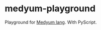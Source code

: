 # medyum-playground
Playground for [Medyum lang](https://github.com/orhanemree/medyum-lang). With PyScript.